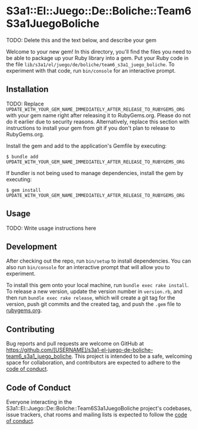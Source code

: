 # S3a1::El::Juego::De::Boliche::Team6S3a1JuegoBoliche

TODO: Delete this and the text below, and describe your gem

Welcome to your new gem! In this directory, you'll find the files you need to be able to package up your Ruby library into a gem. Put your Ruby code in the file `lib/s3a1/el/juego/de/boliche/team6_s3a1_juego_boliche`. To experiment with that code, run `bin/console` for an interactive prompt.

## Installation

TODO: Replace `UPDATE_WITH_YOUR_GEM_NAME_IMMEDIATELY_AFTER_RELEASE_TO_RUBYGEMS_ORG` with your gem name right after releasing it to RubyGems.org. Please do not do it earlier due to security reasons. Alternatively, replace this section with instructions to install your gem from git if you don't plan to release to RubyGems.org.

Install the gem and add to the application's Gemfile by executing:

    $ bundle add UPDATE_WITH_YOUR_GEM_NAME_IMMEDIATELY_AFTER_RELEASE_TO_RUBYGEMS_ORG

If bundler is not being used to manage dependencies, install the gem by executing:

    $ gem install UPDATE_WITH_YOUR_GEM_NAME_IMMEDIATELY_AFTER_RELEASE_TO_RUBYGEMS_ORG

## Usage

TODO: Write usage instructions here

## Development

After checking out the repo, run `bin/setup` to install dependencies. You can also run `bin/console` for an interactive prompt that will allow you to experiment.

To install this gem onto your local machine, run `bundle exec rake install`. To release a new version, update the version number in `version.rb`, and then run `bundle exec rake release`, which will create a git tag for the version, push git commits and the created tag, and push the `.gem` file to [rubygems.org](https://rubygems.org).

## Contributing

Bug reports and pull requests are welcome on GitHub at https://github.com/[USERNAME]/s3a1-el-juego-de-boliche-team6_s3a1_juego_boliche. This project is intended to be a safe, welcoming space for collaboration, and contributors are expected to adhere to the [code of conduct](https://github.com/[USERNAME]/s3a1-el-juego-de-boliche-team6_s3a1_juego_boliche/blob/main/CODE_OF_CONDUCT.md).

## Code of Conduct

Everyone interacting in the S3a1::El::Juego::De::Boliche::Team6S3a1JuegoBoliche project's codebases, issue trackers, chat rooms and mailing lists is expected to follow the [code of conduct](https://github.com/[USERNAME]/s3a1-el-juego-de-boliche-team6_s3a1_juego_boliche/blob/main/CODE_OF_CONDUCT.md).
